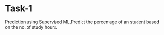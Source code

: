 # Task-1
Prediction using Supervised ML,Predict the percentage of an student based on the no. of study hours.
